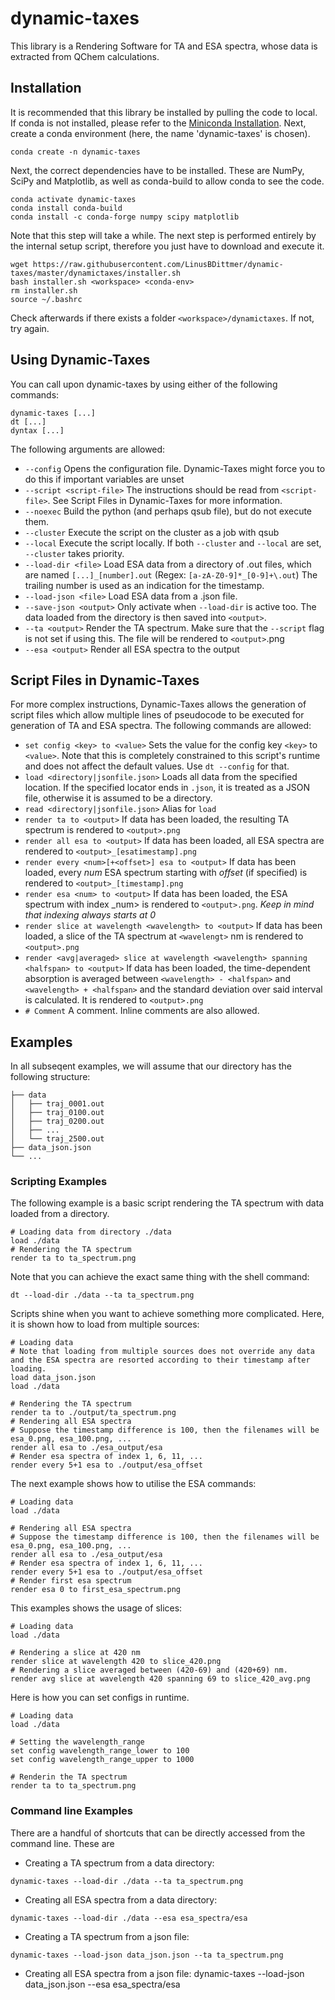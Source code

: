 # dynamic-taxes

This library is a Rendering Software for TA and ESA spectra, whose data is extracted from QChem calculations. 

## Installation
It is recommended that this library be installed by pulling the code to local. If conda is not installed, please refer to the [Miniconda Installation](https://docs.conda.io/en/latest/miniconda.html). Next, create a conda environment (here, the name 'dynamic-taxes' is chosen).

```
conda create -n dynamic-taxes
```

Next, the correct dependencies have to be installed. These are NumPy, SciPy and Matplotlib, as well as conda-build to allow conda to see the code.

```
conda activate dynamic-taxes
conda install conda-build
conda install -c conda-forge numpy scipy matplotlib
```

Note that this step will take a while. The next step is performed entirely by the internal setup script, therefore you just have to download and execute it.

```
wget https://raw.githubusercontent.com/LinusBDittmer/dynamic-taxes/master/dynamictaxes/installer.sh
bash installer.sh <workspace> <conda-env>
rm installer.sh
source ~/.bashrc
```

Check afterwards if there exists a folder `<workspace>/dynamictaxes`. If not, try again.  

## Using Dynamic-Taxes
You can call upon dynamic-taxes by using either of the following commands:

```
dynamic-taxes [...]
dt [...]
dyntax [...]
```
The following arguments are allowed:

- `--config` Opens the configuration file. Dynamic-Taxes might force you to do this if important variables are unset
- `--script <script-file>` The instructions should be read from `<script-file>`. See Script Files in Dynamic-Taxes for more information.
- `--noexec` Build the python (and perhaps qsub file), but do not execute them.
- `--cluster` Execute the script on the cluster as a job with qsub
- `--local` Execute the script locally. If both `--cluster` and `--local` are set, `--cluster` takes priority.
- `--load-dir <file>` Load ESA data from a directory of .out files, which are named `[...]_[number].out` (Regex: `[a-zA-Z0-9]*_[0-9]+\.out`) The trailing number is used as an indication for the timestamp.
- `--load-json <file>` Load ESA data from a .json file.
- `--save-json <output>` Only activate when `--load-dir` is active too. The data loaded from the directory is then saved into `<output>`.
- `--ta <output>` Render the TA spectrum. Make sure that the `--script` flag is not set if using this. The file will be rendered to `<output>`.png
- `--esa <output>` Render all ESA spectra to the output
  
## Script Files in Dynamic-Taxes

For more complex instructions, Dynamic-Taxes allows the generation of script files which allow multiple lines of pseudocode to be executed for generation of TA and ESA spectra. The following commands are allowed:

- `set config <key> to <value>`
Sets the value for the config key `<key>` to `<value>`. Note that this is completely constrained to this script's runtime and does not affect the default values. Use `dt --config` for that.
- `load <directory|jsonfile.json>` 
Loads all data from the specified location. If the specified locator ends in `.json`, it is treated as a JSON file, otherwise it is assumed to be a directory.
- `read <directory|jsonfile.json>` 
Alias for `load`
- `render ta to <output>` 
If data has been loaded, the resulting TA spectrum is rendered to `<output>.png`
- `render all esa to <output>` 
If data has been loaded, all ESA spectra are rendered to `<output>_[esatimestamp].png`
- `render every <num>[+<offset>] esa to <output>` 
If data has been loaded, every _num_ ESA spectrum starting with _offset_ (if specified) is rendered to `<output>_[timestamp].png`
- `render esa <num> to <output>`
If data has been loaded, the ESA spectrum with index _num> is rendered to `<output>.png`. _Keep in mind that indexing always starts at 0_
- `render slice at wavelength <wavelength> to <output>` 
If data has been loaded, a slice of the TA spectrum at `<wavelengt>` nm is rendered to `<output>.png`
- `render <avg|averaged> slice at wavelength <wavelength> spanning <halfspan> to <output>`
If data has been loaded, the time-dependent absorption is averaged between `<wavelength> - <halfspan>` and `<wavelength> + <halfspan>` and the standard deviation over said interval is calculated. It is rendered to `<output>.png`
- `# Comment` 
A comment. Inline comments are also allowed.

## Examples

In all subseqent examples, we will assume that our directory has the following structure:

```
├── data
│   ├── traj_0001.out
│   ├── traj_0100.out
│   ├── traj_0200.out
│   ├── ...
│   └── traj_2500.out
├── data_json.json
└── ...
```


### Scripting Examples

The following example is a basic script rendering the TA spectrum with data loaded from a directory.

```
# Loading data from directory ./data
load ./data
# Rendering the TA spectrum
render ta to ta_spectrum.png
```

Note that you can achieve the exact same thing with the shell command:
```
dt --load-dir ./data --ta ta_spectrum.png
```

Scripts shine when you want to achieve something more complicated. Here, it is shown how to load from multiple sources:


```
# Loading data
# Note that loading from multiple sources does not override any data and the ESA spectra are resorted according to their timestamp after loading.
load data_json.json
load ./data

# Rendering the TA spectrum
render ta to ./output/ta_spectrum.png
# Rendering all ESA spectra
# Suppose the timestamp difference is 100, then the filenames will be esa_0.png, esa_100.png, ...
render all esa to ./esa_output/esa
# Render esa spectra of index 1, 6, 11, ...
render every 5+1 esa to ./output/esa_offset
```

The next example shows how to utilise the ESA commands:

```
# Loading data
load ./data

# Rendering all ESA spectra
# Suppose the timestamp difference is 100, then the filenames will be esa_0.png, esa_100.png, ...
render all esa to ./esa_output/esa
# Render esa spectra of index 1, 6, 11, ...
render every 5+1 esa to ./output/esa_offset
# Render first esa spectrum
render esa 0 to first_esa_spectrum.png
```

This examples shows the usage of slices:

```
# Loading data
load ./data

# Rendering a slice at 420 nm
render slice at wavelength 420 to slice_420.png
# Rendering a slice averaged between (420-69) and (420+69) nm.
render avg slice at wavelength 420 spanning 69 to slice_420_avg.png
```

Here is how you can set configs in runtime.

```
# Loading data
load ./data

# Setting the wavelength_range
set config wavelength_range_lower to 100
set config wavelength_range_upper to 1000

# Renderin the TA spectrum
render ta to ta_spectrum.png
```

### Command line Examples

There are a handful of shortcuts that can be directly accessed from the command line. These are

- Creating a TA spectrum from a data directory:
```
dynamic-taxes --load-dir ./data --ta ta_spectrum.png
```
- Creating all ESA spectra from a data directory:
```
dynamic-taxes --load-dir ./data --esa esa_spectra/esa
```
- Creating a TA spectrum from a json file:
```
dynamic-taxes --load-json data_json.json --ta ta_spectrum.png
```
- Creating all ESA spectra from a json file:
dynamic-taxes --load-json data_json.json --esa esa_spectra/esa
```

